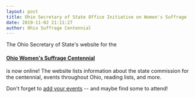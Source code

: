 ```yaml
---
layout: post
title: Ohio Secretary of State Office Initiative on Women's Suffrage
date: 2019-11-02 21:11:27
author: Ohio Suffrage Centennial
---
```


The Ohio Secretary of State's website for the <a href="https://www.sos.state.oh.us/secretary-office/office-initiatives/ohio-womens-suffrage-centennial/" target="_blank"><h4>Ohio Women's Suffrage Centennial</h4></a> is now online! The website lists information about the state commission for the centennial, events throughout Ohio, reading lists, and more.

Don't forget to <a href="https://www.sos.state.oh.us/secretary-office/office-initiatives/ohio-womens-suffrage-centennial/submit-an-event/" target="_blank">add your events</a> -- and maybe find some to attend!


